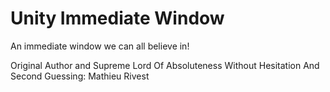 # Unity Immediate Window

An immediate window we can all believe in!

Original Author and Supreme Lord Of Absoluteness Without Hesitation And Second Guessing: Mathieu Rivest
